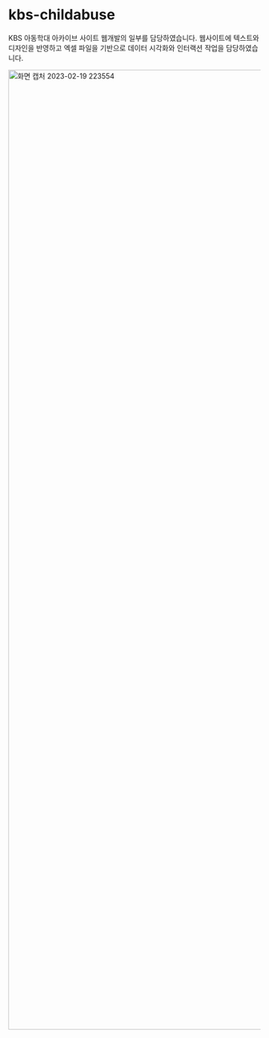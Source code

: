 # kbs-childabuse

KBS 아동학대 아카이브 사이트 웹개발의 일부를 담당하였습니다. 
웹사이트에 텍스트와 디자인을 반영하고 엑셀 파일을 기반으로 데이터 시각화와 인터랙션 작업을 담당하였습니다. 

<img width="1916" alt="화면 캡처 2023-02-19 223554" src="https://user-images.githubusercontent.com/54223902/219951790-79b20a5d-28ca-4ba0-9f1c-ce49b6c637f2.png">
